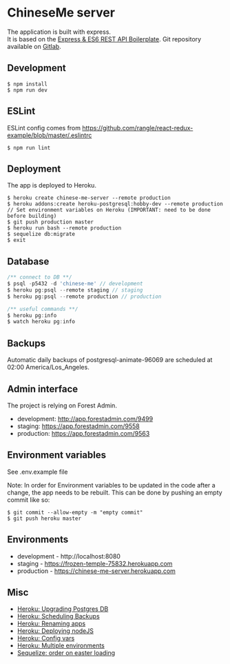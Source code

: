 # ChineseMe server
The application is built with express.  
It is based on the [Express & ES6 REST API Boilerplate](https://github.com/developit/express-es6-rest-api).
Git repository available on [Gitlab](https://gitlab.com/b00461197/chinese-me-server).

## Development
```
$ npm install
$ npm run dev
```

## ESLint
ESLint config comes from https://github.com/rangle/react-redux-example/blob/master/.eslintrc
```
$ npm run lint
```

## Deployment
The app is deployed to Heroku.
```
$ heroku create chinese-me-server --remote production
$ heroku addons:create heroku-postgresql:hobby-dev --remote production
// Set environment variables on Heroku (IMPORTANT: need to be done before building)
$ git push production master
$ heroku run bash --remote production
$ sequelize db:migrate
$ exit
```

## Database

```js
/** connect to DB **/
$ psql -p5432 -d 'chinese-me' // development
$ heroku pg:psql --remote staging // staging
$ heroku pg:psql --remote production // production

/** useful commands **/
$ heroku pg:info
$ watch heroku pg:info
```

## Backups
Automatic daily backups of postgresql-animate-96069 are scheduled at 02:00 America/Los_Angeles.

## Admin interface
The project is relying on Forest Admin.
- development: http://app.forestadmin.com/9499
- staging: https://app.forestadmin.com/9558
- production: https://app.forestadmin.com/9563

## Environment variables
See .env.example file

Note: In order for Environment variables to be updated in the code after a change,
the app needs to be rebuilt. This can be done by pushing an empty commit like so:

```
$ git commit --allow-empty -m "empty commit"
$ git push heroku master
```

## Environments
- development - http://localhost:8080
- staging - https://frozen-temple-75832.herokuapp.com
- production - https://chinese-me-server.herokuapp.com

## Misc
- [Heroku: Upgrading Postgres DB](https://devcenter.heroku.com/articles/upgrading-heroku-postgres-databases)
- [Heroku: Scheduling Backups](https://devcenter.heroku.com/articles/heroku-postgres-backups#scheduling-backups)
- [Heroku: Renaming apps](https://devcenter.heroku.com/articles/renaming-apps)
- [Heroku: Deploying nodeJS](https://devcenter.heroku.com/articles/deploying-nodejs)
- [Heroku: Config vars](https://devcenter.heroku.com/articles/config-vars)
- [Heroku: Multiple environments](https://devcenter.heroku.com/articles/multiple-environments)
- [Sequelize: order on easter loading](http://stackoverflow.com/questions/29995116/ordering-results-of-eager-loaded-models-in-node-sequelize)

